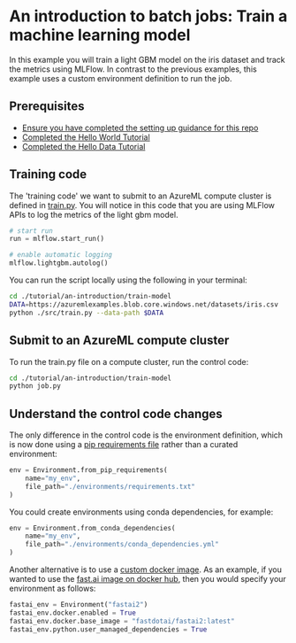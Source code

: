 # An introduction to batch jobs: Train a machine learning model

In this example you will train a light GBM model on the iris dataset and track the metrics using MLFlow. In contrast to the previous examples, this example uses a custom environment definition to run the job.

## Prerequisites

* [Ensure you have completed the setting up guidance for this repo](../../../README.md)
* [Completed the Hello World Tutorial](../hello-world/README.md)
* [Completed the Hello Data Tutorial](../hello-data/README.md)

## Training code

The 'training code' we want to submit to an AzureML compute cluster is defined in [train.py](./src/train.py). You will notice in this code that you are using MLFlow APIs to log the metrics of the light gbm model.

```Python
# start run
run = mlflow.start_run()

# enable automatic logging
mlflow.lightgbm.autolog()
```

You can run the script locally using the following in your terminal:

```Bash
cd ./tutorial/an-introduction/train-model
DATA=https://azuremlexamples.blob.core.windows.net/datasets/iris.csv
python ./src/train.py --data-path $DATA
```

## Submit to an AzureML compute cluster

To run the train.py file on a compute cluster, run the control code:

```Bash
cd ./tutorial/an-introduction/train-model
python job.py
```

## Understand the control code changes

The only difference in the control code is the environment definition, which is now done using a [pip requirements file](./environments/requirements.txt) rather than a curated environment:

```Python
env = Environment.from_pip_requirements(
    name="my_env",
    file_path="./environments/requirements.txt"
)
```

You could create environments using conda dependencies, for example:

```Python
env = Environment.from_conda_dependencies(
    name="my_env",
    file_path="./environments/conda_dependencies.yml"
)
```

Another alternative is to use a [custom docker image](https://docs.microsoft.com/azure/machine-learning/how-to-train-with-custom-image). As an example, if you wanted to use the [fast.ai image on docker hub](https://hub.docker.com/u/fastdotai), then you would specify your environment as follows:

```Python
fastai_env = Environment("fastai2")
fastai_env.docker.enabled = True
fastai_env.docker.base_image = "fastdotai/fastai2:latest"
fastai_env.python.user_managed_dependencies = True
```
